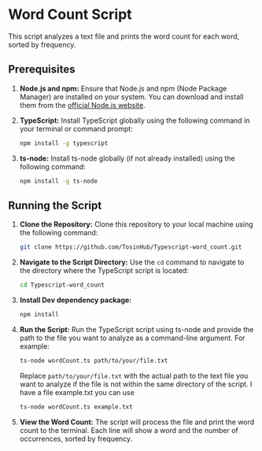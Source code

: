 # Word Count Script

This script analyzes a text file and prints the word count for each word, sorted by frequency.

## Prerequisites

1. **Node.js and npm:**
   Ensure that Node.js and npm (Node Package Manager) are installed on your system. You can download and install them from the [official Node.js website](https://nodejs.org/).

2. **TypeScript:**
   Install TypeScript globally using the following command in your terminal or command prompt:

    ```bash
    npm install -g typescript
    ```

3. **ts-node:**
   Install ts-node globally (if not already installed) using the following command:

    ```bash
    npm install -g ts-node
    ```

## Running the Script

1. **Clone the Repository:**
   Clone this repository to your local machine using the following command:

    ```bash
    git clone https://github.com/TosinHub/Typescript-word_count.git
    ```

2. **Navigate to the Script Directory:**
   Use the `cd` command to navigate to the directory where the TypeScript script is located:

    ```bash
    cd Typescript-word_count
    ```

3. **Install Dev dependency package:**
 

    ```bash
    npm install
    ```

4. **Run the Script:**
   Run the TypeScript script using ts-node and provide the path to the file you want to analyze as a command-line argument. For example:

    ```bash
    ts-node wordCount.ts path/to/your/file.txt
    ```

   Replace `path/to/your/file.txt` with the actual path to the text file you want to analyze if the file is not within the same directory of the script. I have a file example.txt you can use

     ```bash
    ts-node wordCount.ts example.txt
    ```

5. **View the Word Count:**
   The script will process the file and print the word count to the terminal. Each line will show a word and the number of occurrences, sorted by frequency.


